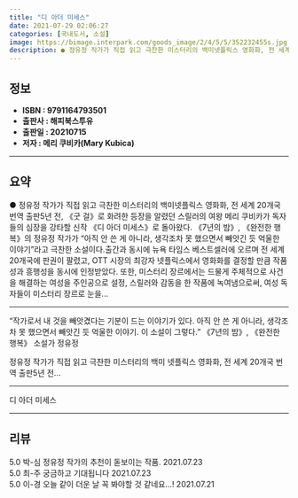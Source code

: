 ```yaml
---
title: "디 아더 미세스"
date: 2021-07-29 02:06:27
categories: [국내도서, 소설]
image: https://bimage.interpark.com/goods_image/2/4/5/5/352232455s.jpg
description: ● 정유정 작가가 직접 읽고 극찬한 미스터리의 백미넷플릭스 영화화, 전 세계 20개국 번역 출판5년 전, 《굿 걸》로 화려한 등장을 알렸던 스릴러의 여왕 메리 쿠비카가 독자들의 심장을 강타할 신작 《디 아더 미세스》로 돌아왔다. 《7년의 밤》, 《완전한 행복》의 정유정 작가가 “아직
---
```


## **정보**

- **ISBN : 9791164793501**
- **출판사 : 해피북스투유**
- **출판일 : 20210715**
- **저자 : 메리 쿠비카(Mary Kubica)**

------



## **요약**

●  정유정 작가가 직접 읽고 극찬한 미스터리의 백미넷플릭스 영화화, 전 세계 20개국 번역 출판5년 전, 《굿 걸》로 화려한 등장을 알렸던 스릴러의 여왕 메리 쿠비카가 독자들의 심장을 강타할 신작 《디 아더 미세스》로 돌아왔다. 《7년의 밤》, 《완전한 행복》의 정유정 작가가 “아직 안 쓴 게 아니라, 생각조차 못 했으면서 빼앗긴 듯 억울한 이야기”라고 극찬한 소설이다.출간과 동시에 뉴욕 타임스 베스트셀러에 오르며 전 세계 20개국에 판권이 팔렸고, OTT 시장의 최강자 넷플릭스에서 영화화를 결정할 만큼 작품성과 흥행성을 동시에 인정받았다. 또한, 미스터리 장르에서는 드물게 주체적으로 사건을 해결하는 여성을 주인공으로 설정, 스릴러와 감동을 한 작품에 녹여냄으로써, 여성 독자들이 미스터리 장르로 눈을...

------

“작가로서 내 것을 빼앗겼다는 기분이 드는 이야기가 있다. 아직 안 쓴 게 아니라, 생각조차 못 했으면서 빼앗긴 듯 억울한 이야기. 이 소설이 그렇다.”
《7년의 밤》, 《완전한 행복》 소설가 정유정

정유정 작가가 직접 읽고 극찬한 미스터리의 백미
넷플릭스 영화화, 전 세계 20개국 번역 출판5년 전... 

------


디 아더 미세스 

------


## **리뷰** 

5.0 박-심 정유정 작가의 추천이 돋보이는 작품. 2021.07.23 <br/>5.0 최-주 궁금하고 기대됩니다 2021.07.23 <br/>5.0 이-경 오늘 같이 더운 날 꼭 봐야할 것 같네요...! 2021.07.21 <br/>